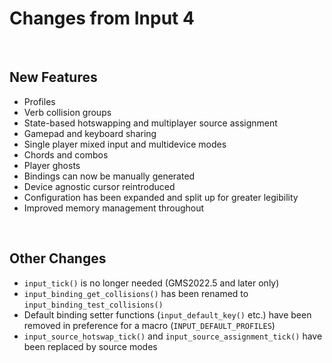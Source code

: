 # Changes from Input 4

&nbsp;

## New Features

- Profiles
- Verb collision groups
- State-based hotswapping and multiplayer source assignment
- Gamepad and keyboard sharing
- Single player mixed input and multidevice modes
- Chords and combos
- Player ghosts
- Bindings can now be manually generated
- Device agnostic cursor reintroduced
- Configuration has been expanded and split up for greater legibility
- Improved memory management throughout

&nbsp;

## Other Changes

- `input_tick()` is no longer needed (GMS2022.5 and later only)
- `input_binding_get_collisions()` has been renamed to `input_binding_test_collisions()`
- Default binding setter functions (`input_default_key()` etc.) have been removed in preference for a macro (`INPUT_DEFAULT_PROFILES`)
- `input_source_hotswap_tick()` and `input_source_assignment_tick()` have been replaced by source modes